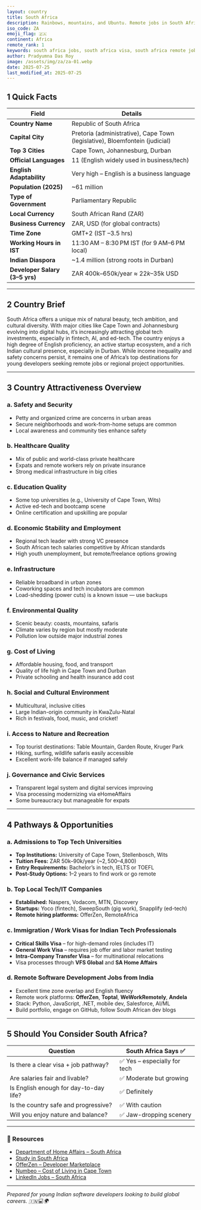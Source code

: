 ```yaml
---
layout: country
title: South Africa
description: Rainbows, mountains, and Ubuntu. Remote jobs in South Africa. Trilp AI curated info. Indians in South Africa.
iso_code: ZA
emoji_flag: 🇿🇦
continent: Africa
remote_rank: 1
keywords: south africa jobs, south africa visa, south africa remote jobs
author: Pradyumna Das Roy
image: /assets/img/za/za-01.webp
date: 2025-07-25
last_modified_at: 2025-07-25
---
```


## 1 Quick Facts

| Field                          | Details                                                                     |
| ------------------------------ | --------------------------------------------------------------------------- |
| **Country Name**               | Republic of South Africa                                                    |
| **Capital City**               | Pretoria (administrative), Cape Town (legislative), Bloemfontein (judicial) |
| **Top 3 Cities**               | Cape Town, Johannesburg, Durban                                             |
| **Official Languages**         | 11 (English widely used in business/tech)                                   |
| **English Adaptability**       | Very high – English is a business language                                  |
| **Population (2025)**          | ~61 million                                                                 |
| **Type of Government**         | Parliamentary Republic                                                      |
| **Local Currency**             | South African Rand (ZAR)                                                    |
| **Business Currency**          | ZAR, USD (for global contracts)                                             |
| **Time Zone**                  | GMT+2 (IST –3.5 hrs)                                                        |
| **Working Hours in IST**       | 11:30 AM – 8:30 PM IST (for 9 AM–6 PM local)                                |
| **Indian Diaspora**            | ~1.4 million (strong roots in Durban)                                       |
| **Developer Salary (3–5 yrs)** | ZAR 400k–650k/year ≈ $22k–$35k USD                                          |

---

## 2 Country Brief

South Africa offers a unique mix of natural beauty, tech ambition, and cultural diversity. With major cities like Cape Town and Johannesburg evolving into digital hubs, it’s increasingly attracting global tech investments, especially in fintech, AI, and ed-tech. The country enjoys a high degree of English proficiency, an active startup ecosystem, and a rich Indian cultural presence, especially in Durban. While income inequality and safety concerns persist, it remains one of Africa’s top destinations for young developers seeking remote jobs or regional project opportunities.

---

## 3 Country Attractiveness Overview

### a. Safety and Security

- Petty and organized crime are concerns in urban areas
- Secure neighborhoods and work-from-home setups are common
- Local awareness and community ties enhance safety

### b. Healthcare Quality

- Mix of public and world-class private healthcare
- Expats and remote workers rely on private insurance
- Strong medical infrastructure in big cities

### c. Education Quality

- Some top universities (e.g., University of Cape Town, Wits)
- Active ed-tech and bootcamp scene
- Online certification and upskilling are popular

### d. Economic Stability and Employment

- Regional tech leader with strong VC presence
- South African tech salaries competitive by African standards
- High youth unemployment, but remote/freelance options growing

### e. Infrastructure

- Reliable broadband in urban zones
- Coworking spaces and tech incubators are common
- Load-shedding (power cuts) is a known issue — use backups

### f. Environmental Quality

- Scenic beauty: coasts, mountains, safaris
- Climate varies by region but mostly moderate
- Pollution low outside major industrial zones

### g. Cost of Living

- Affordable housing, food, and transport
- Quality of life high in Cape Town and Durban
- Private schooling and health insurance add cost

### h. Social and Cultural Environment

- Multicultural, inclusive cities
- Large Indian-origin community in KwaZulu-Natal
- Rich in festivals, food, music, and cricket!

### i. Access to Nature and Recreation

- Top tourist destinations: Table Mountain, Garden Route, Kruger Park
- Hiking, surfing, wildlife safaris easily accessible
- Excellent work-life balance if managed safely

### j. Governance and Civic Services

- Transparent legal system and digital services improving
- Visa processing modernizing via eHomeAffairs
- Some bureaucracy but manageable for expats

---

## 4 Pathways & Opportunities

### a. Admissions to Top Tech Universities

- **Top Institutions:** University of Cape Town, Stellenbosch, Wits
- **Tuition Fees:** ZAR 50k–90k/year (~$2,500–$4,800)
- **Entry Requirements:** Bachelor’s in tech, IELTS or TOEFL
- **Post-Study Options:** 1–2 years to find work or go remote

### b. Top Local Tech/IT Companies

- **Established:** Naspers, Vodacom, MTN, Discovery
- **Startups:** Yoco (fintech), SweepSouth (gig work), Snapplify (ed-tech)
- **Remote hiring platforms:** OfferZen, RemoteAfrica

### c. Immigration / Work Visas for Indian Tech Professionals

- **Critical Skills Visa** – for high-demand roles (includes IT)
- **General Work Visa** – requires job offer and labor market testing
- **Intra-Company Transfer Visa** – for multinational relocations
- Visa processes through **VFS Global** and **SA Home Affairs**

### d. Remote Software Development Jobs from India

- Excellent time zone overlap and English fluency
- Remote work platforms: **OfferZen**, **Toptal**, **WeWorkRemotely**, **Andela**
- Stack: Python, JavaScript, .NET, mobile dev, Salesforce, AI/ML
- Build portfolio, engage on GitHub, follow South African dev blogs

---

## 5 Should You Consider South Africa?

| Question                               | South Africa Says ✅         |
| -------------------------------------- | ---------------------------- |
| Is there a clear visa + job pathway?   | ✅ Yes – especially for tech |
| Are salaries fair and livable?         | ✅ Moderate but growing      |
| Is English enough for day-to-day life? | ✅ Definitely                |
| Is the country safe and progressive?   | ✅ With caution              |
| Will you enjoy nature and balance?     | ✅ Jaw-dropping scenery      |

---

### 🔗 Resources

- [Department of Home Affairs – South Africa](https://www.dha.gov.za/)
- [Study in South Africa](https://www.studyinafrica.com/)
- [OfferZen – Developer Marketplace](https://www.offerzen.com/)
- [Numbeo – Cost of Living in Cape Town](https://www.numbeo.com/cost-of-living/in/Cape-Town)
- [LinkedIn Jobs – South Africa](https://www.linkedin.com/jobs/search/?location=South%20Africa)

---

_Prepared for young Indian software developers looking to build global careers. 🇮🇳💻🌍_

